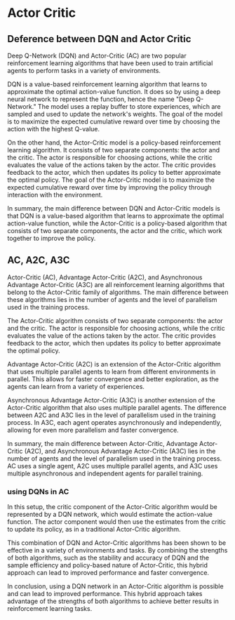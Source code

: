# Actor Critic 

## Deference between DQN and Actor Critic 

Deep Q-Network (DQN) and Actor-Critic (AC) are two popular reinforcement learning algorithms that have been used to train artificial agents to perform tasks in a variety of environments.

DQN is a value-based reinforcement learning algorithm that learns to approximate the optimal action-value function. It does so by using a deep neural network to represent the function, hence the name "Deep Q-Network." The model uses a replay buffer to store experiences, which are sampled and used to update the network's weights. The goal of the model is to maximize the expected cumulative reward over time by choosing the action with the highest Q-value.

On the other hand, the Actor-Critic model is a policy-based reinforcement learning algorithm. It consists of two separate components: the actor and the critic. The actor is responsible for choosing actions, while the critic evaluates the value of the actions taken by the actor. The critic provides feedback to the actor, which then updates its policy to better approximate the optimal policy. The goal of the Actor-Critic model is to maximize the expected cumulative reward over time by improving the policy through interaction with the environment.

In summary, the main difference between DQN and Actor-Critic models is that DQN is a value-based algorithm that learns to approximate the optimal action-value function, while the Actor-Critic is a policy-based algorithm that consists of two separate components, the actor and the critic, which work together to improve the policy.

## AC, A2C, A3C

Actor-Critic (AC), Advantage Actor-Critic (A2C), and Asynchronous Advantage Actor-Critic (A3C) are all reinforcement learning algorithms that belong to the Actor-Critic family of algorithms. The main difference between these algorithms lies in the number of agents and the level of parallelism used in the training process.

The Actor-Critic algorithm consists of two separate components: the actor and the critic. The actor is responsible for choosing actions, while the critic evaluates the value of the actions taken by the actor. The critic provides feedback to the actor, which then updates its policy to better approximate the optimal policy.

Advantage Actor-Critic (A2C) is an extension of the Actor-Critic algorithm that uses multiple parallel agents to learn from different environments in parallel. This allows for faster convergence and better exploration, as the agents can learn from a variety of experiences.

Asynchronous Advantage Actor-Critic (A3C) is another extension of the Actor-Critic algorithm that also uses multiple parallel agents. The difference between A2C and A3C lies in the level of parallelism used in the training process. In A3C, each agent operates asynchronously and independently, allowing for even more parallelism and faster convergence.

In summary, the main difference between Actor-Critic, Advantage Actor-Critic (A2C), and Asynchronous Advantage Actor-Critic (A3C) lies in the number of agents and the level of parallelism used in the training process. AC uses a single agent, A2C uses multiple parallel agents, and A3C uses multiple asynchronous and independent agents for parallel training.

### using DQNs in AC

In this setup, the critic component of the Actor-Critic algorithm would be represented by a DQN network, which would estimate the action-value function. The actor component would then use the estimates from the critic to update its policy, as in a traditional Actor-Critic algorithm.

This combination of DQN and Actor-Critic algorithms has been shown to be effective in a variety of environments and tasks. By combining the strengths of both algorithms, such as the stability and accuracy of DQN and the sample efficiency and policy-based nature of Actor-Critic, this hybrid approach can lead to improved performance and faster convergence.

In conclusion, using a DQN network in an Actor-Critic algorithm is possible and can lead to improved performance. This hybrid approach takes advantage of the strengths of both algorithms to achieve better results in reinforcement learning tasks.
